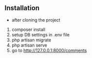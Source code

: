 ## Installation
- after cloning the project
1. composer install
2. setup DB settings in .env file
3. php artisan migrate
4. php artisan serve
5. go to http://127.0.0.1:8000/comments
